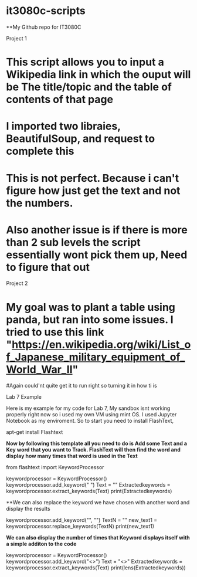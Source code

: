 # it3080c-scripts


**My Github repo for IT3080C

Project 1

# This script allows you to input a Wikipedia link in which the ouput will be The title/topic and the table of contents of that page
# I imported two libraies, BeautifulSoup, and request to complete this
# This is not perfect. Because i can't figure how just get the text and not the numbers.
# Also another issue is if there is more than 2 sub levels the script essentially wont pick them up, Need to figure that out

Project 2
    
# My goal was to plant a table using panda, but ran into some issues. I tried to use this link "https://en.wikipedia.org/wiki/List_of_Japanese_military_equipment_of_World_War_II"
#Again could'nt quite get it to run right so turning it in how ti is





















Lab 7 Example 

Here is my example for my code for Lab 7, My sandbox isnt working properly right now so i used my own VM using mint OS. I used Jupyter Notebook as my enviroment. So to start you need to install FlashText,

apt-get install Flashtext

**Now by following this template all you need to do is Add some Text and a Key word that you want to Track. FlashText will then find the word and display how many times that word is used in the Text**


from flashtext import KeywordProcessor

keywordprocessor = KeywordProcessor()
keywordprocessor.add_keyword(" <word> ")
Text = "<Words or sentences>"
Extractedkeywords = keywordprocessor.extract_keywords(Text)
print(Extractedkeywords)
  
  **We can also replace the keyword we have chosen with another word and display the results
  
  keywordprocessor.add_keyword("<Word>", "<Replacement>")
TextN = "<words or Sentence>"
new_text1 = keywordprocessor.replace_keywords(TextN)
print(new_text1)
  
  **We can also display the number of times that Keyword displays itself with a simple additon to the code**
  
  keywordprocessor = KeywordProcessor()
keywordprocessor.add_keyword("<>")
Text = "<>"
Extractedkeywords = keywordprocessor.extract_keywords(Text)
print(lens(Extractedkeywords))
